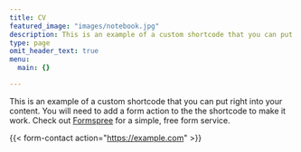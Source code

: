 ```yaml
---
title: CV
featured_image: "images/notebook.jpg"
description: This is an example of a custom shortcode that you can put right into your content.
type: page
omit_header_text: true
menu:
  main: {}

---
```



This is an example of a custom shortcode that you can put right into your content. You will need to add a form action to the the shortcode to make it work. Check out [Formspree](https://formspree.io/) for a simple, free form service. 

{{< form-contact action="https://example.com"  >}}

